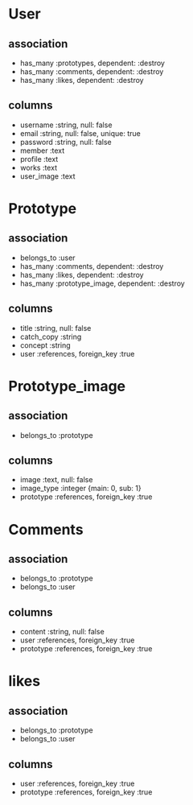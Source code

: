 # User

## association
- has_many :prototypes, dependent: :destroy
- has_many :comments, dependent: :destroy
- has_many :likes, dependent: :destroy

## columns
- username    :string, null: false
- email       :string, null: false, unique: true
- password    :string, null: false
- member      :text
- profile     :text
- works       :text
- user_image  :text


# Prototype

## association
- belongs_to :user
- has_many :comments, dependent: :destroy
- has_many :likes, dependent: :destroy
- has_many :prototype_image, dependent: :destroy

## columns
- title           :string, null: false
- catch_copy      :string
- concept         :string
- user            :references, foreign_key :true

# Prototype_image

## association
- belongs_to :prototype

## columns
- image           :text, null: false
- image_type      :integer {main: 0, sub: 1}
- prototype       :references, foreign_key :true


# Comments

## association
- belongs_to :prototype
- belongs_to :user

## columns
- content        :string, null: false
- user           :references, foreign_key :true
- prototype      :references, foreign_key :true


# likes

## association
- belongs_to :prototype
- belongs_to :user


## columns
- user          :references, foreign_key :true
- prototype     :references, foreign_key :true
